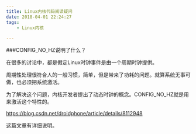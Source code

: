 ```yaml
---
title: Linux内核代码阅读疑问
date: 2018-04-01 22:24:27
tags:
	- Linux内核

---
```




###CONFIG_NO_HZ说明了什么？

在很多的讨论中，都是假定Linux时钟事件是由一个周期时钟提供。

周期性处理很符合人的一般习惯，简单，但是带来了功耗的问题。就算系统无事可做，也必须把系统激活。

为了解决这个问题，内核开发者提出了动态时钟的概念。CONFIG_NO_HZ就是用来激活这个特性的。

https://blog.csdn.net/droidphone/article/details/8112948

这篇文章有详细说明。

